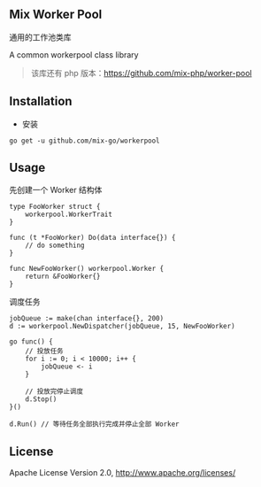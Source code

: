 ## Mix Worker Pool

通用的工作池类库

A common workerpool class library

> 该库还有 php 版本：https://github.com/mix-php/worker-pool

## Installation

- 安装

```
go get -u github.com/mix-go/workerpool
```

## Usage

先创建一个 Worker 结构体

~~~
type FooWorker struct {
    workerpool.WorkerTrait
}

func (t *FooWorker) Do(data interface{}) {
    // do something
}

func NewFooWorker() workerpool.Worker {
    return &FooWorker{}
}
~~~

调度任务

~~~
jobQueue := make(chan interface{}, 200)
d := workerpool.NewDispatcher(jobQueue, 15, NewFooWorker)

go func() {
    // 投放任务
    for i := 0; i < 10000; i++ {
        jobQueue <- i
    }

    // 投放完停止调度
    d.Stop()
}()

d.Run() // 等待任务全部执行完成并停止全部 Worker
~~~

## License

Apache License Version 2.0, http://www.apache.org/licenses/
